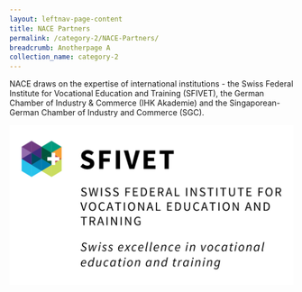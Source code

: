 ```yaml
---
layout: leftnav-page-content
title: NACE Partners
permalink: /category-2/NACE-Partners/
breadcrumb: Anotherpage A
collection_name: category-2
---
```


NACE draws on the expertise of international institutions - the Swiss Federal Institute for Vocational Education and Training (SFIVET), the German Chamber of Industry & Commerce (IHK Akademie) and the Singaporean-German Chamber of Industry and Commerce (SGC).

![SFIVET](/images/sfivet.jpg)
